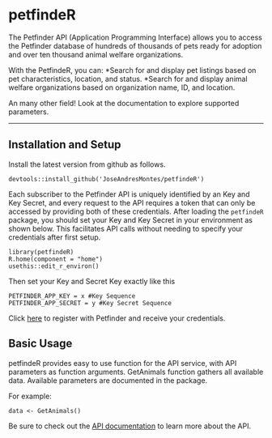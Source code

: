 # petfindeR

The Petfinder API (Application Programming Interface) allows you to access the Petfinder database of hundreds of thousands of pets ready for adoption and over ten thousand animal welfare organizations. 

With the PetfindeR, you can:
*Search for and display pet listings based on pet characteristics, location, and status.
*Search for and display animal welfare organizations based on organization name, ID, and location.

An many other field! Look at the documentation to explore supported parameters.
___

## Installation and Setup
Install the latest version from github as follows.

```
devtools::install_github('JoseAndresMontes/petfindeR')
```

Each subscriber to the Petfinder API is uniquely identified by an Key and Key Secret, and every request to the API requires a token that can only be accessed by providing both of these credentials. After loading the `petfindeR` package, you should set your Key and Key Secret in your environment as shown below. This facilitates API calls without needing to specify your credentials after first setup.

```
library(petfindeR)
R.home(component = "home")
usethis::edit_r_environ()
```

Then set your Key and Secret Key exactly like this
```
PETFINDER_APP_KEY = x #Key Sequence
PETFINDER_APP_SECRET = y #Key Secret Sequence
```
Click [here](https://www.petfinder.com/developers/) to register with Petfinder and receive your credentials.
 
## Basic Usage
petfindeR provides easy to use function for the API service, with API parameters as function arguments. GetAnimals function gathers all available data. Available parameters are documented in the package.

For example:

```
data <- GetAnimals()
```

Be sure to check out the [API documentation](https://www.petfinder.com/developers/v2/docs/) to learn more about the API. 
